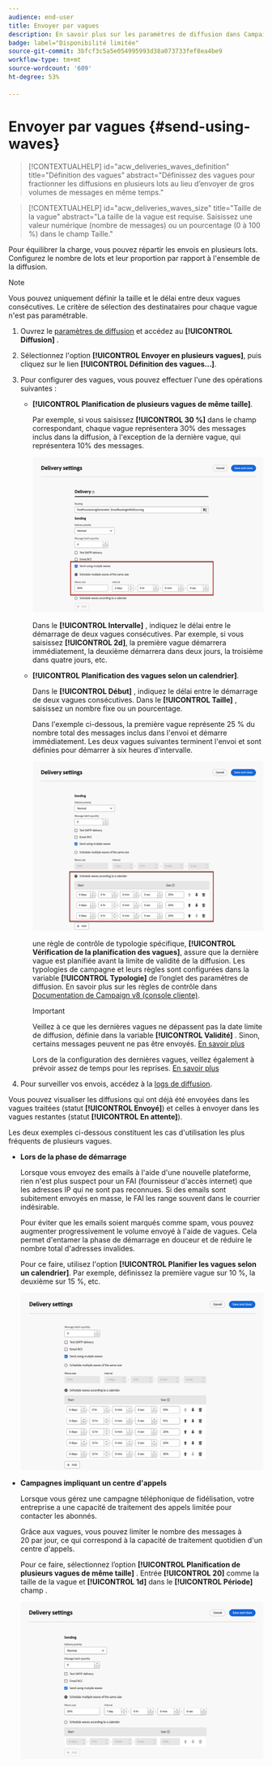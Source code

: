 ```yaml
---
audience: end-user
title: Envoyer par vagues
description: En savoir plus sur les paramètres de diffusion dans Campaign Web.
badge: label="Disponibilité limitée"
source-git-commit: 3bfcf3c5a5e054995993d38a073733fef8ea4be9
workflow-type: tm+mt
source-wordcount: '609'
ht-degree: 53%

---
```



# Envoyer par vagues {#send-using-waves}

>[!CONTEXTUALHELP]
>id="acw_deliveries_waves_definition"
>title="Définition des vagues"
>abstract="Définissez des vagues pour fractionner les diffusions en plusieurs lots au lieu d’envoyer de gros volumes de messages en même temps."

>[!CONTEXTUALHELP]
>id="acw_deliveries_waves_size"
>title="Taille de la vague"
>abstract="La taille de la vague est requise. Saisissez une valeur numérique (nombre de messages) ou un pourcentage (0 à 100 %) dans le champ Taille."

Pour équilibrer la charge, vous pouvez répartir les envois en plusieurs lots. Configurez le nombre de lots et leur proportion par rapport à l&#39;ensemble de la diffusion.

>[!NOTE]
>
>Vous pouvez uniquement définir la taille et le délai entre deux vagues consécutives. Le critère de sélection des destinataires pour chaque vague n&#39;est pas paramétrable.

1. Ouvrez le [paramètres de diffusion](delivery-settings.md#retries) et accédez au **[!UICONTROL Diffusion]** .
1. Sélectionnez l&#39;option **[!UICONTROL Envoyer en plusieurs vagues]**, puis cliquez sur le lien **[!UICONTROL Définition des vagues...]**.

1. Pour configurer des vagues, vous pouvez effectuer l&#39;une des opérations suivantes :

   * **[!UICONTROL Planification de plusieurs vagues de même taille]**.

     Par exemple, si vous saisissez **[!UICONTROL 30 %]** dans le champ correspondant, chaque vague représentera 30% des messages inclus dans la diffusion, à l&#39;exception de la dernière vague, qui représentera 10% des messages.

     ![](assets/waves-same-size.png)

     Dans le **[!UICONTROL Intervalle]** , indiquez le délai entre le démarrage de deux vagues consécutives. Par exemple, si vous saisissez **[!UICONTROL 2d]**, la première vague démarrera immédiatement, la deuxième démarrera dans deux jours, la troisième dans quatre jours, etc.

   * **[!UICONTROL Planification des vagues selon un calendrier]**.

     Dans le **[!UICONTROL Début]** , indiquez le délai entre le démarrage de deux vagues consécutives. Dans le **[!UICONTROL Taille]** , saisissez un nombre fixe ou un pourcentage.

     Dans l&#39;exemple ci-dessous, la première vague représente 25 % du nombre total des messages inclus dans l&#39;envoi et démarre immédiatement. Les deux vagues suivantes terminent l&#39;envoi et sont définies pour démarrer à six heures d&#39;intervalle.

     ![](assets/waves-calendar.png)

     une règle de contrôle de typologie spécifique, **[!UICONTROL Vérification de la planification des vagues]**, assure que la dernière vague est planifiée avant la limite de validité de la diffusion. Les typologies de campagne et leurs règles sont configurées dans la variable **[!UICONTROL Typologie]** de l’onglet des paramètres de diffusion. En savoir plus sur les règles de contrôle dans [Documentation de Campaign v8 (console cliente)](https://experienceleague.adobe.com/docs/campaign/automation/campaign-optimization/control-rules.html).

     >[!IMPORTANT]
     >
     >Veillez à ce que les dernières vagues ne dépassent pas la date limite de diffusion, définie dans la variable **[!UICONTROL Validité]** . Sinon, certains messages peuvent ne pas être envoyés. [En savoir plus](delivery-settings.md#validity)
     >
     >Lors de la configuration des dernières vagues, veillez également à prévoir assez de temps pour les reprises. [En savoir plus](delivery-settings.md#retries)

1. Pour surveiller vos envois, accédez à la [logs de diffusion](../monitor/delivery-logs.md).

Vous pouvez visualiser les diffusions qui ont déjà été envoyées dans les vagues traitées (statut **[!UICONTROL Envoyé]**) et celles à envoyer dans les vagues restantes (statut **[!UICONTROL En attente]**).

Les deux exemples ci-dessous constituent les cas d&#39;utilisation les plus fréquents de plusieurs vagues.

* **Lors de la phase de démarrage**

  Lorsque vous envoyez des emails à l&#39;aide d&#39;une nouvelle plateforme, rien n&#39;est plus suspect pour un FAI (fournisseur d&#39;accès internet) que les adresses IP qui ne sont pas reconnues. Si des emails sont subitement envoyés en masse, le FAI les range souvent dans le courrier indésirable.

  Pour éviter que les emails soient marqués comme spam, vous pouvez augmenter progressivement le volume envoyé à l&#39;aide de vagues. Cela permet d&#39;entamer la phase de démarrage en douceur et de réduire le nombre total d&#39;adresses invalides.

  Pour ce faire, utilisez l&#39;option **[!UICONTROL Planifier les vagues selon un calendrier]**. Par exemple, définissez la première vague sur 10 %, la deuxième sur 15 %, etc.

  ![](assets/waves-ramp-up.png)

* **Campagnes impliquant un centre d&#39;appels**

  Lorsque vous gérez une campagne téléphonique de fidélisation, votre entreprise a une capacité de traitement des appels limitée pour contacter les abonnés.

  Grâce aux vagues, vous pouvez limiter le nombre des messages à 20 par jour, ce qui correspond à la capacité de traitement quotidien d&#39;un centre d&#39;appels.

  Pour ce faire, sélectionnez l’option **[!UICONTROL Planification de plusieurs vagues de même taille]** . Entrée **[!UICONTROL 20]** comme la taille de la vague et **[!UICONTROL 1d]** dans le **[!UICONTROL Période]** champ .

  ![](assets/waves-call-center.png)